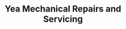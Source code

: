 ---
title: "Yea Mechanical Repairs and Servicing"
url: /yea/yea-mechanical-repairs-and-servicing/
shop: Autowerkstatt
---
